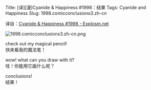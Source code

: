 Title: [译][漫]Cyanide & Happiness #1998：结果
Tags: Cyanide and Happiness
Slug: 1998.comicconclusions3.zh-cn

译自：[Cyanide & Happiness #1998 - Explosm.net](http://explosm.net/comics/1998/)


![1998.comicconclusions3.zh-cn.png](/static/images/comics/1998.comicconclusions3.zh-cn.png)



check out my magical pencil!        
快来看我的魔法笔！

wow! what can you draw with it?     
哇！你能用它画什么呢？

conclusions!            
结果！